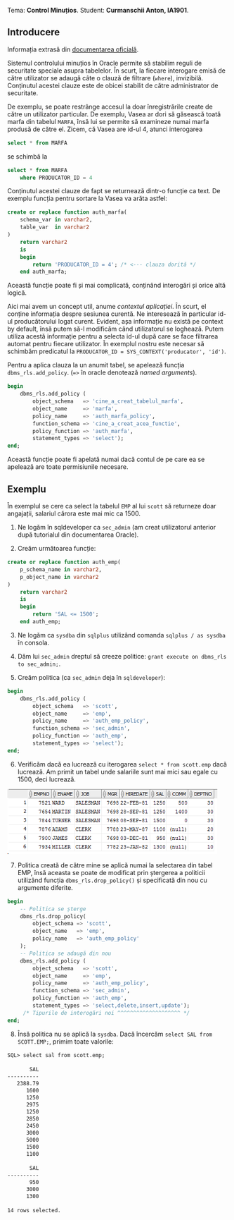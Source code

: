 Tema: **Control Minuțios**.
Student: **Curmanschii Anton, IA1901**.

## Introducere

Informația extrasă din [documentarea oficială](https://docs.oracle.com/cd/B28359_01/network.111/b28531/vpd.htm).

Sistemul controlului minuțios în Oracle permite să stabilim reguli de securitate speciale asupra tabelelor.
În scurt, la fiecare interogare emisă de către utilizator se adaugă câte o clauză de filtrare (`where`), invizibilă. 
Conținutul acestei clauze este de obicei stabilit de către administrator de securitate.

De exemplu, se poate restrânge accesul la doar înregistrările create de către un utilizator particular.
De exemplu, Vasea ar dori să găsească toată marfa din tabelul `MARFA`, însă lui se permite să examineze numai marfa produsă de către el. Zicem, că Vasea are id-ul 4, atunci interogarea

```SQL
select * from MARFA
```

se schimbă la 


```SQL
select * from MARFA
    where PRODUCATOR_ID = 4
```

Conținutul acestei clauze de fapt se returnează dintr-o funcție ca text. De exemplu funcția pentru sortare la Vasea va arăta astfel:

```SQL
create or replace function auth_marfa( 
    schema_var in varchar2,
    table_var  in varchar2
)
    return varchar2
    is
    begin
        return 'PRODUCATOR_ID = 4'; /* <--- clauza dorită */
    end auth_marfa;
```

Această funcție poate fi și mai complicată, conținând interogări și orice altă logică.

Aici mai avem un concept util, anume *contextul aplicației*. 
În scurt, el conține informația despre sesiunea curentă. 
Ne interesează în particular id-ul producătorului logat curent.
Evident, așa informație nu există pe context by default, însă putem să-l modificăm când utilizatorul se loghează. 
Putem utiliza acestă informație pentru a selecta id-ul după care se face filtrarea automat pentru fiecare utilizator.
În exemplul nostru este necesar să schimbăm predicatul la `PRODUCATOR_ID = SYS_CONTEXT('producator', 'id')`.

Pentru a aplica clauza la un anumit tabel, se apelează funcția `dbms_rls.add_policy`. (`=>` în oracle denotează *named arguments*).
```SQL
begin
    dbms_rls.add_policy (
        object_schema   => 'cine_a_creat_tabelul_marfa', 
        object_name     => 'marfa', 
        policy_name     => 'auth_marfa_policy', 
        function_schema => 'cine_a_creat_acea_functie',
        policy_function => 'auth_marfa', 
        statement_types => 'select');
end;
```

Această funcție poate fi apelată numai dacă contul de pe care ea se apelează are toate permisiunile necesare.

## Exemplu

În exemplul se cere ca select la tabelul `EMP` al lui `scott` să returneze doar angajații, salariul cărora este mai mic ca 1500.

1. Ne logăm în sqldeveloper ca `sec_admin` (am creat utilizatorul anterior după tutorialul din documentarea Oracle).

2. Creăm următoarea funcție:

```SQL
create or replace function auth_emp(
    p_schema_name in varchar2,
    p_object_name in varchar2
)
    return varchar2
    is
    begin
        return 'SAL <= 1500';
    end auth_emp;
```

3. Ne logăm ca `sysdba` din `sqlplus` utilizând comanda `sqlplus / as sysdba` în consola. 

4. Dăm lui `sec_admin` dreptul să creeze politice: `grant execute on dbms_rls to sec_admin;`.

5. Creăm politica (ca `sec_admin` deja în `sqldeveloper`):

```SQL
begin
    dbms_rls.add_policy (
        object_schema   => 'scott', 
        object_name     => 'emp', 
        policy_name     => 'auth_emp_policy', 
        function_schema => 'sec_admin',
        policy_function => 'auth_emp', 
        statement_types => 'select');
end;
```

6. Verificăm dacă ea lucrează cu iterogarea `select * from scott.emp` dacă lucrează. Am primit un tabel unde salariile sunt mai mici sau egale cu 1500, deci lucrează.

![test](image/control_minutios_select_emp_result.png)


7. Politica creată de către mine se aplică numai la selectarea din tabel EMP, însă aceasta se poate de modificat prin ștergerea a politicii utilizând funcția `dbms_rls.drop_policy()` și specificată din nou cu argumente diferite.

```SQL
begin
    -- Politica se șterge
    dbms_rls.drop_policy(
        object_schema => 'scott', 
        object_name   => 'emp', 
        policy_name   => 'auth_emp_policy'
    );
    -- Politica se adaugă din nou
    dbms_rls.add_policy (
        object_schema   => 'scott', 
        object_name     => 'emp', 
        policy_name     => 'auth_emp_policy', 
        function_schema => 'sec_admin',
        policy_function => 'auth_emp', 
        statement_types => 'select,delete,insert,update');
     /* Tipurile de interogări noi ^^^^^^^^^^^^^^^^^^^^ */
end;
```

8. Însă politica nu se aplică la `sysdba`. Dacă încercăm `select SAL from SCOTT.EMP;`, primim toate valorile:
```
SQL> select sal from scott.emp;

       SAL
----------
   2388.79
      1600
      1250
      2975
      1250
      2850
      2450
      3000
      5000
      1500
      1100

       SAL
----------
       950
      3000
      1300

14 rows selected.
```